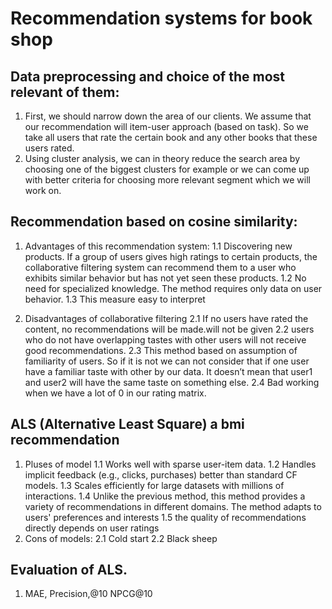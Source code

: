 # Recommendation systems for book shop
## Data preprocessing and choice of the most relevant of them:
1.	First, we should narrow down the area of our clients. We assume that our recommendation will item-user approach (based on task).  So we take all users that rate the certain book and any other books that these users rated. 
2.	Using cluster analysis, we can in theory reduce the search area by choosing one of the biggest clusters for example or we can come up with better criteria for choosing more relevant segment which we will work on. 
## Recommendation based on cosine similarity:
1.	Advantages of this recommendation system:
1.1	Discovering new products. If a group of users gives high ratings to certain products, the collaborative filtering system can recommend them to a user who exhibits similar behavior but has not yet seen these products.
1.2	No need for specialized knowledge. The method requires only data on user behavior.
1.3	This measure easy to interpret 

2.	Disadvantages of collaborative filtering
2.1	If no users have rated the content, no recommendations will be made.will not be given
2.2	users who do not have overlapping tastes with other users will not receive good recommendations.
2.3	This method based on assumption of familiarity of users. So if it is not we can not consider that if one user have a familiar taste with other by our data. It doesn’t mean that user1 and user2 will have the same taste on something else. 
2.4	Bad working when we have a lot of 0 in our rating matrix.
 
## ALS (Alternative Least Square) a bmi recommendation 
1.	Pluses of model 
1.1	Works well with sparse user-item data.
1.2	 Handles implicit feedback (e.g., clicks, purchases) better than standard CF models.
1.3	Scales efficiently for large datasets with millions of interactions.
1.4	Unlike the previous method, this method provides a variety of recommendations in different domains. The method adapts to users' preferences and interests
1.5	the quality of recommendations directly depends on user ratings
2.	Cons of models: 
2.1	Cold start 
2.2	Black sheep
## Evaluation of ALS. 
1.	MAE, Precision,@10 NPCG@10
